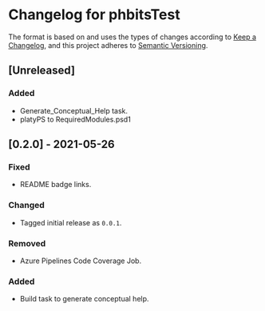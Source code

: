 # Changelog for phbitsTest

The format is based on and uses the types of changes according to [Keep a Changelog](https://keepachangelog.com/en/1.0.0/),
and this project adheres to [Semantic Versioning](https://semver.org/spec/v2.0.0.html).

## [Unreleased]

### Added

- Generate_Conceptual_Help task.
- platyPS to RequiredModules.psd1

## [0.2.0] - 2021-05-26

### Fixed

- README badge links.

### Changed

- Tagged initial release as `0.0.1`.

### Removed

- Azure Pipelines Code Coverage Job.

### Added

- Build task to generate conceptual help.
